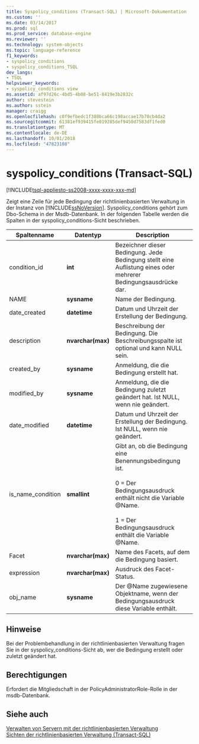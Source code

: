 ```yaml
---
title: Syspolicy_conditions (Transact-SQL) | Microsoft-Dokumentation
ms.custom: ''
ms.date: 03/14/2017
ms.prod: sql
ms.prod_service: database-engine
ms.reviewer: ''
ms.technology: system-objects
ms.topic: language-reference
f1_keywords:
- syspolicy_conditions
- syspolicy_conditions_TSQL
dev_langs:
- TSQL
helpviewer_keywords:
- syspolicy_conditions view
ms.assetid: af97d26c-4bd5-4b08-be51-8419e3b2832c
author: stevestein
ms.author: sstein
manager: craigg
ms.openlocfilehash: c0f9efbedc1f380bca66c198accae17b70cb4da2
ms.sourcegitcommit: 61381ef939415fe019285def9450d7583df1fed0
ms.translationtype: MT
ms.contentlocale: de-DE
ms.lasthandoff: 10/01/2018
ms.locfileid: "47823108"
---
```

# <a name="syspolicyconditions-transact-sql"></a>syspolicy_conditions (Transact-SQL)
[!INCLUDE[tsql-appliesto-ss2008-xxxx-xxxx-xxx-md](../../includes/tsql-appliesto-ss2008-xxxx-xxxx-xxx-md.md)]

  Zeigt eine Zeile für jede Bedingung der richtlinienbasierten Verwaltung in der Instanz von [!INCLUDE[ssNoVersion](../../includes/ssnoversion-md.md)]. Syspolicy_conditions gehört zum Dbo-Schema in der Msdb-Datenbank. In der folgenden Tabelle werden die Spalten in der syspolicy_conditions-Sicht beschrieben.  
  
|Spaltenname|Datentyp|Description|  
|-----------------|---------------|-----------------|  
|condition_id|**int**|Bezeichner dieser Bedingung. Jede Bedingung stellt eine Auflistung eines oder mehrerer Bedingungsausdrücke dar.|  
|NAME|**sysname**|Name der Bedingung.|  
|date_created|**datetime**|Datum und Uhrzeit der Erstellung der Bedingung.|  
|description|**nvarchar(max)**|Beschreibung der Bedingung. Die Beschreibungsspalte ist optional und kann NULL sein.|  
|created_by|**sysname**|Anmeldung, die die Bedingung erstellt hat.|  
|modified_by|**sysname**|Anmeldung, die die Bedingung zuletzt geändert hat. Ist NULL, wenn nie geändert.|  
|date_modified|**datetime**|Datum und Uhrzeit der Erstellung der Bedingung. Ist NULL, wenn nie geändert.|  
|is_name_condition|**smallint**|Gibt an, ob die Bedingung eine Benennungsbedingung ist.<br /><br /> 0 = Der Bedingungsausdruck enthält nicht die Variable @Name.<br /><br /> 1 = Der Bedingungsausdruck enthält die Variable @Name.|  
|Facet|**nvarchar(max)**|Name des Facets, auf dem die Bedingung basiert.|  
|expression|**nvarchar(max)**|Ausdruck des Facet-Status.|  
|obj_name|**sysname**|Der @Name zugewiesene Objektname, wenn der Bedingungsausdruck diese Variable enthält.|  
  
## <a name="remarks"></a>Hinweise  
 Bei der Problembehandlung in der richtlinienbasierten Verwaltung fragen Sie in der syspolicy_conditions-Sicht ab, wer die Bedingung erstellt oder zuletzt geändert hat.  
  
## <a name="permissions"></a>Berechtigungen  
 Erfordert die Mitgliedschaft in der PolicyAdministratorRole-Rolle in der msdb-Datenbank.  
  
## <a name="see-also"></a>Siehe auch  
 [Verwalten von Servern mit der richtlinienbasierten Verwaltung](../../relational-databases/policy-based-management/administer-servers-by-using-policy-based-management.md)   
 [Sichten der richtlinienbasierten Verwaltung &#40;Transact-SQL&#41;](../../relational-databases/system-catalog-views/policy-based-management-views-transact-sql.md)  
  
  
